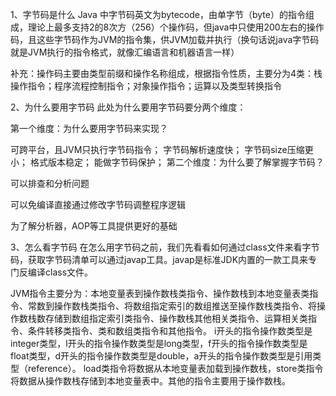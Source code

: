 1、字节码是什么
Java 中字节码英文为bytecode，由单字节（byte）的指令组成，理论上最多支持2的8次方（256）个操作码，但java中只使用200左右的操作码，且这些字节码作为JVM的指令集，供JVM加载并执行（换句话说java字节码就是JVM执行的指令格式，就像汇编语言和机器语言一样）

补充：操作码主要由类型前缀和操作名称组成，根据指令性质，主要分为4类：栈操作指令；程序流程控制指令；对象操作指令；运算以及类型转换指令

2、为什么要用字节码
此处为什么要用字节码要分两个维度：

第一个维度：为什么要用字节码来实现？

可跨平台，且JVM只执行字节码指令；
字节码解析速度快；
字节码size压缩更小；
格式版本稳定；
能做字节码保护；
第二个维度：为什么要了解掌握字节码？

可以排查和分析问题

可以免编译直接通过修改字节码调整程序逻辑

为了解分析器，AOP等工具提供更好的基础

3、怎么看字节码
在怎么用字节码之前，我们先看看如何通过class文件来看字节码，获取字节码清单可以通过javap工具。javap是标准JDK内置的一款工具来专门反编译class文件。

JVM指令主要分为：本地变量表到操作数栈类指令、操作数栈到本地变量表类指令、常数到操作数栈类指令、将数组指定索引的数组推送至操作数栈类指令、将操作数栈数存储到数组指定索引类指令、操作数栈其他相关类指令、运算相关类指令、条件转移类指令、类和数组类指令和其他指令。
i开头的指令操作数类型是integer类型，l开头的指令操作数类型是long类型，f开头的指令操作数类型是float类型，d开头的指令操作数类型是double，a开头的指令操作数类型是引用类型（reference）。
load类指令将数据从本地变量表加载到操作数栈，store类指令将数据从操作数栈存储到本地变量表中。其他的指令主要用于操作数栈。